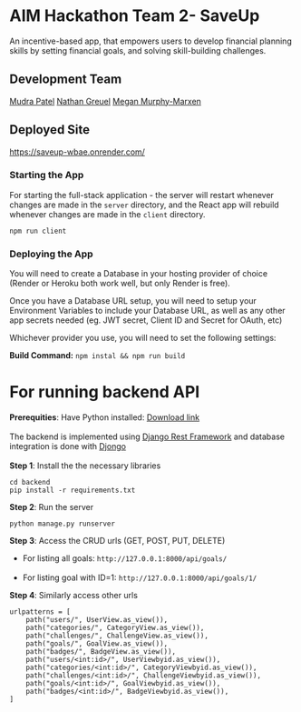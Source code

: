 # AIM Hackathon Team 2- SaveUp
An incentive-based app, that empowers users to develop financial planning skills by setting financial goals, and solving skill-building challenges.


## Development Team

[Mudra Patel](https://github.com/mudrap17)
[Nathan Greuel](https://github.com/Nat-crit20)
[Megan Murphy-Marxen](https://github.com/meganm672)

## Deployed Site
https://saveup-wbae.onrender.com/

### Starting the App

For starting the full-stack application - the server will restart whenever changes are made in the `server` directory, and the React app will rebuild whenever changes are made in the `client` directory.

```
npm run client
```

### Deploying the App

You will need to create a Database in your hosting provider of choice (Render or Heroku both work well, but only Render is free).

Once you have a Database URL setup, you will need to setup your Environment Variables to include your Database URL, as well as any other app secrets needed (eg. JWT secret, Client ID and Secret for OAuth, etc)

Whichever provider you use, you will need to set the following settings:

**Build Command:** `npm instal && npm run build`



# For running backend API

**Prerequities**: Have Python installed: [Download link](https://www.python.org/downloads/)
</br> </br>
The backend is implemented using [Django Rest Framework](https://medium.com/@bhatnagar.aman1998/creating-restful-apis-in-django-rest-framework-using-class-based-views-78202e129773) and database integration is done with [Djongo](https://magbanum.com/blog/starting-django-project-with-mongodb-using-djongo)
</br> </br>
**Step 1**: Install the the necessary libraries
```
cd backend
pip install -r requirements.txt
```

**Step 2**: Run the server
```
python manage.py runserver
```

**Step 3**: Access the CRUD urls (GET, POST, PUT, DELETE)
</br>
+ For listing all goals: 
```http://127.0.0.1:8000/api/goals/```
</br> </br>
+ For listing goal with ID=1: 
```http://127.0.0.1:8000/api/goals/1/```

**Step 4**: Similarly access other urls
```
urlpatterns = [
    path("users/", UserView.as_view()),
    path("categories/", CategoryView.as_view()),
    path("challenges/", ChallengeView.as_view()),
    path("goals/", GoalView.as_view()),
    path("badges/", BadgeView.as_view()),
    path("users/<int:id>/", UserViewbyid.as_view()),
    path("categories/<int:id>/", CategoryViewbyid.as_view()),
    path("challenges/<int:id>/", ChallengeViewbyid.as_view()),
    path("goals/<int:id>/", GoalViewbyid.as_view()),
    path("badges/<int:id>/", BadgeViewbyid.as_view()),
]
```

